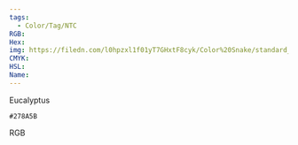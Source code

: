 ```yaml
---
tags:
  - Color/Tag/NTC
RGB:
Hex:
img: https://filedn.com/l0hpzxl1f01yT7GHxtF8cyk/Color%20Snake/standard_csv_to_svg//278A5B.svg
CMYK:
HSL:
Name:
---
```

Eucalyptus
```palette
#278A5B
```
RGB
